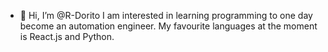 - 👋 Hi, I’m @R-Dorito
I am interested in learning programming to one day become an automation engineer. 
My favourite languages at the moment is React.js and Python.

